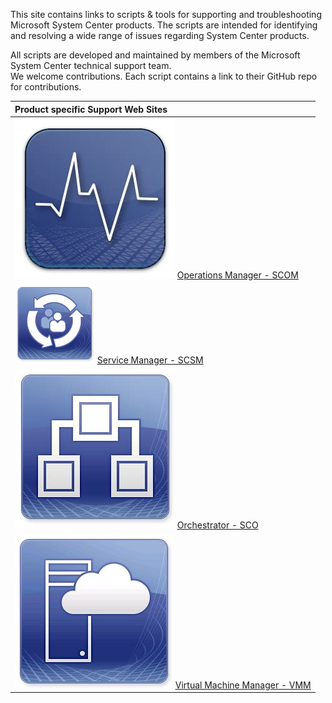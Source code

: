 This site contains links to scripts & tools for supporting and troubleshooting Microsoft System Center products. The scripts are intended for identifying and resolving a wide range of issues regarding System Center products. 

All scripts are developed and maintained by members of the Microsoft System Center technical support team.  
We welcome contributions. Each script contains a link to their GitHub repo for contributions.

| Product specific Support Web Sites |   
| :------------------------ | 
| ![SCOM icon](SCOM.png "SCOM Icon") [Operations Manager - SCOM](https://github.com/blakedrumm/SCOM-Scripts-and-SQL) |
| ![SCSM icon](SCSM.png "SCSM Icon") [Service Manager - SCSM](https://microsoft.github.io/CSS-SystemCenter-ServiceManager) |
| ![SCO icon](SCO.png "SCO Icon") [Orchestrator - SCO](https://microsoft.github.io/CSS-SystemCenter-Orchestrator)  | 
| ![SCVMM icon](VMM.png "VMM Icon") [Virtual Machine Manager - VMM](https://github.com/blakedrumm/SCVMM-Scripts-and-SQL) |


